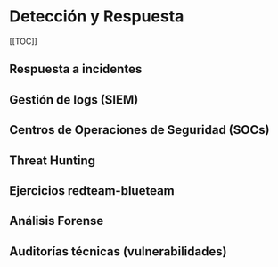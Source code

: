 # Detección y Respuesta

[[TOC]]

## Respuesta a incidentes

## Gestión de logs (SIEM)

## Centros de Operaciones de Seguridad (SOCs)

## Threat Hunting

## Ejercicios redteam-blueteam

## Análisis Forense

## Auditorías técnicas (vulnerabilidades)


